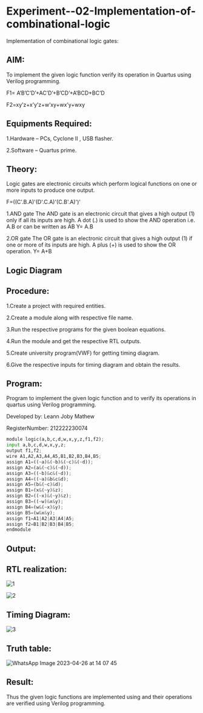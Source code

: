# Experiment--02-Implementation-of-combinational-logic
Implementation of combinational logic gates:
 
## AIM:
To implement the given logic function verify its operation in Quartus using Verilog programming.

F1= A’B’C’D’+AC’D’+B’CD’+A’BCD+BC’D

F2=xy’z+x’y’z+w’xy+wx’y+wxy

## Equipments Required:
  1.Hardware – PCs, Cyclone II , USB flasher.
  
  2.Software – Quartus prime.
## Theory:
Logic gates are electronic circuits which perform logical functions on one or more inputs to produce one output. 

F=((C'.B.A)'(D'.C.A)'(C.B'.A)')'

1.AND gate The AND gate is an electronic circuit that gives a high output (1) only if all its inputs are high. A dot (.) is used to show the AND operation i.e. A.B or can be written as AB
Y= A.B

2.OR gate The OR gate is an electronic circuit that gives a high output (1) if one or more of its inputs are high. A plus (+) is used to show the OR operation.
Y= A+B

## Logic Diagram

## Procedure:
1.Create a project with required entities.

2.Create a module along with respective file name.

3.Run the respective programs for the given boolean equations.

4.Run the module and get the respective RTL outputs.

5.Create university program(VWF) for getting timing diagram.

6.Give the respective inputs for timing diagram and obtain the results.

## Program:

Program to implement the given logic function and to verify its operations in quartus using Verilog programming.

Developed by: Leann Joby Mathew

RegisterNumber:  212222230074
```python
module logic(a,b,c,d,w,x,y,z,f1,f2);
input a,b,c,d,w,x,y,z;
output f1,f2;
wire A1,A2,A3,A4,A5,B1,B2,B3,B4,B5;
assign A1=((~a)&(~b)&(~c)&(~d));
assign A2=(a&(~c)&(~d));
assign A3=((~b)&c&(~d));
assign A4=((~a)&b&c&d);
assign A5=(b&(~c)&d);
assign B1=(x&(~y)&z);
assign B2=((~x)&(~y)&z);
assign B3=((~w)&x&y);
assign B4=(w&(~x)&y);
assign B5=(w&x&y);
assign f1=A1|A2|A3|A4|A5;
assign f2=B1|B2|B3|B4|B5;
endmodule
```

## Output:
## RTL realization:

![1](https://user-images.githubusercontent.com/121165979/234528737-eef07d43-beba-4c2d-a0ea-fa043a17b6b4.png)

![2](https://user-images.githubusercontent.com/121165979/234528765-95b8c9e3-dab2-41d0-9ca9-bf8b0a1786cf.png)


## Timing Diagram:
![3](https://user-images.githubusercontent.com/121165979/234528866-6a19affa-d7e9-480a-a0f0-5b1d098c3a89.png)

## Truth table:
![WhatsApp Image 2023-04-26 at 14 07 45](https://user-images.githubusercontent.com/121222763/234522624-56fff42e-df4f-4b2a-a1a3-e662f6c1f132.jpg)

## Result:
Thus the given logic functions are implemented using  and their operations are verified using Verilog programming.
